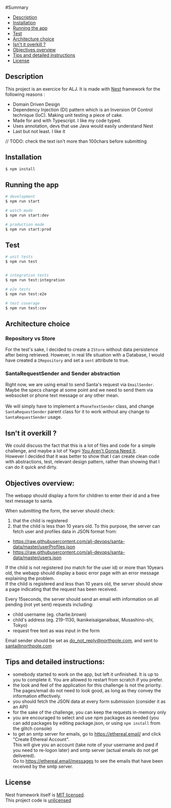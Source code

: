 #Summary

- [Description](##description)<br>
- [Installation](##installation)<br>
- [Running the app](##running-the-app)<br>
- [Test](##test)<br>
- [Architecture choice](##architecture-choice)<br>
- [Isn't it overkill ?](##isn-t-it-overkill)<br>
- [Objectives overview](##objectives-overview)<br>
- [Tips and detailed instructions](##tips-and-detailed-instructions)<br>
- [License](##license)

## Description

This project is an exercice for ALJ. It is made with [Nest](https://github.com/nestjs/nest) framework for the following reasons : 

<ul>
<li> Domain Driven Design
</li>
<li> Dependency Injection (DI) pattern which is an Inversion Of Control technique (IoC). Making unit testing a piece of cake.
</li>
<li> Made for and with Typescript. I like my code typed.</li>
<li>Uses annotation, devs that use Java would easily understand Nest</li>
<li>Last but not least. I like it</li>
</ul>

// TODO: check the text isn't more than 100chars before submitting

## Installation

```bash
$ npm install
```

## Running the app

```bash
# development
$ npm run start

# watch mode
$ npm run start:dev

# production mode
$ npm run start:prod
```

## Test

```bash
# unit tests
$ npm run test


# integration tests
$ npm run test:integration

# e2e tests
$ npm run test:e2e

# test coverage
$ npm run test:cov
```

## Architecture choice

### Repository vs Store 

For the test's sake, I decided to create a `IStore` without data persistence after being retrieved. However, in real life situation with a Database, I would have created a `IRepository` and set a `sent` attribute to true.

### SantaRequestSender and Sender abstraction

Right now, we are using email to send Santa's request via `EmailSender`. Maybe the specs change at some point and we need to send them via websocket or phone text message or any other mean. <br><br>
We will simply have to implement a `PhoneTextSender` class, and change `SantaRequestSender` parent class for it to work without any change to `SantaRequestSender` usage.

## Isn't it overkill ?

We could discuss the fact that this is a lot of files and code for a simple challenge, and maybe a lot of Yagni [You Aren't Gonna Need It](https://en.wikipedia.org/wiki/You_aren%27t_gonna_need_it). <br>
However I decided that it was better to show that I can create clean code with abstractions, test, relevant design pattern, rather than showing that I can do it quick and dirty.<br>


## Objectives overview:

The webapp should display a form for children to enter their id and a free text message to santa.

When submitting the form, the server should check:
1. that the child is registered
2. that the child is less than 10 years old.
   To this purpose, the server can fetch user and profiles data in JSON format from:
- https://raw.githubusercontent.com/alj-devops/santa-data/master/userProfiles.json
- https://raw.githubusercontent.com/alj-devops/santa-data/master/users.json

If the child is not registered (no match for the user id) or more than 10years old, the webapp should display a basic error page with an error message explaining the problem.\
If the child is registered and less than 10 years old, the server should show a page indicating that the request has been received.

Every 15seconds, the server should send an email with information on all pending (not yet sent) requests including:
- child username (eg. charlie.brown)
- child's address (eg. 219-1130, Ikanikeisaiganaibaai, Musashino-shi, Tokyo)
- request free text as was input in the form

Email sender should be set as do_not_reply@northpole.com, and sent to santa@northpole.com

## Tips and detailed instructions:

- somebody started to work on the app, but left it unfinished. It is up to you to complete it. You are allowed to restart from scratch if you prefer.
- the look and feel of the application for this challenge is not the priority. The pages/email do not need to look good, as long as they convey the information effectively.
- you should fetch the JSON data at every form submission (consider it as an API)
- for the sake of the challenge, you can keep the requests in-memory only
- you are encouraged to select and use npm packages as needed (you can add packages by editing package.json, or using `npm install` from the glitch console)
- to get an smtp server for emails, go to https://ethereal.email/ and click "Create Ethereal Account".\
  This will give you an account (take note of your username and pwd if you need to re-logon later) and smtp server (actual emails do not get delivered).\
  Go to https://ethereal.email/messages to see the emails that have been received by the smtp server.
  
## License

Nest framework itself is [MIT licensed](LICENSE).<br>
This project code is [unlicensed](LICENSE)
